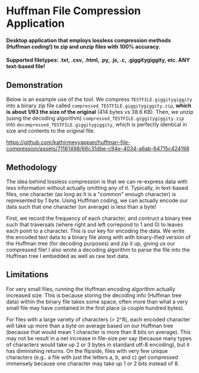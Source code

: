 # Huffman File Compression Application
#### Desktop application that employs lossless compression methods (Huffman coding!) to zip and unzip files with 100% accuracy. 

#### Supported filetypes: .txt, .csv, .html, .py, .js, .c, .giggitygiggity, etc. ANY text-based file!

## Demonstration
Below is an example use of the tool. We compress ```TESTFILE.giggitygiggity``` into a binary zip file called ```compressed_TESTFILE.giggitygiggity.zip```, <b>which is about 1/93 the size of the original</b> (414 bytes vs 38.6 KB). Then, we unzip (using the decoding algorithm) ```compressed_TESTFILE.giggitygiggity.zip``` into ```decompressed_TESTFILE.giggitygiggity```, which is perfectly identical in size and contents to the original file.

https://github.com/kathirmeyyappan/huffman-file-compression/assets/71161498/66c31dbe-c94e-4034-a6ab-64715c424198

## Methodology
The idea behind lossless compression is that we can re-express data with less information without actually omitting any of it. Typically, in text-based files, one character (as long as it is a "common" enough character) is represented by 1 byte. Using Huffman coding, we can actually encode our data such that one character (on average) is less than a byte!

First, we record the frequency of each character, and contruct a binary tree such that traversals (where right and left correpond to 1 and 0) to leaves each point to a character. This is our key for encoding the data. We write the encoded text data to a binary file along with with binary-ified version of the Huffman tree (for decoding purposes) and zip it up, giving us our compressed file! I also wrote a decoding algorithm to parse the file into the Huffman tree I embedded as well as raw text data.

## Limitations
For very small files, running the Huffman encoding algorithm actually increased size. This is because storing the decoding info (Huffman tree data) within the binary file takes some space, often more than what a very small file may have contained in the first place (a couple hundred bytes).

For files with a large variety of characters (> 2^8), each encoded character will take up more than a byte on average based on our Huffman tree (because that would mean 1 character is more than 8 bits on average). This may not be result in a net increase in file-size per say (because many types of characters would take up 2 or 3 bytes in standard utf-8 encoding), but it has diminishing returns. On the flipside, files with very few unique characters (e.g.. a file with just the letters a, b, and c) get compressed immensely because one character may take up 1 or 2 bits instead of 8.
